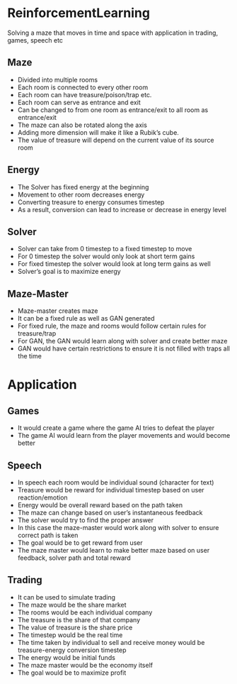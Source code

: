 # ReinforcementLearning
Solving a maze that moves in time and space with application in trading, games, speech etc
## Maze
-	Divided into multiple rooms
-	Each room is connected to every other room
-	Each room can have treasure/poison/trap etc.
-	Each room can serve as entrance and exit
-	Can be changed to from one room as entrance/exit to all room as entrance/exit
-	The maze can also be rotated along the axis
-	Adding more dimension will make it like a Rubik’s cube.
-	The value of treasure will depend on the current value of its source room

## Energy
-	The Solver has fixed energy at the beginning
-	Movement to other room decreases energy
-	Converting treasure to energy consumes timestep
-	As a result, conversion can lead to increase or decrease in energy level

 ## Solver
-	Solver can take from 0 timestep to a fixed timestep to move
-	For 0 timestep the solver would only look at short term gains
-	For fixed timestep the solver would look at long term gains as well
-	Solver’s goal is to maximize energy

## Maze-Master
-	Maze-master creates maze
-	It can be a fixed rule as well as GAN generated
-	For fixed rule, the maze and rooms would follow certain rules for treasure/trap
-	For GAN, the GAN would learn along with solver and create better maze
-	GAN would have certain restrictions to ensure it is not filled with traps all the time

# Application
## Games
-	It would create a game where the game AI tries to defeat the player
-	The game AI would learn from the player movements and would become better
## Speech
-	In speech each room would be individual sound (character for text)
-	Treasure would be reward for individual timestep based on user reaction/emotion
-	Energy would be overall reward based on the path taken
-	The maze can change based on user’s instantaneous feedback
-	The solver would try to find the proper answer
-	In this case the maze-master would work along with solver to ensure correct path is taken
-	The goal would be to get reward from user
-	The maze master would learn to make better maze based on user feedback, solver path and total reward
## Trading
-	It can be used to simulate trading
-	The maze would be the share market
-	The rooms would be each individual company
-	The treasure is the share of that company
-	The value of treasure is the share price
-	The timestep would be the real time
-	The time taken by individual to sell and receive money would be treasure-energy conversion timestep
-	The energy would be initial funds
-	The maze master would be the economy itself
-	The goal would be to maximize profit

